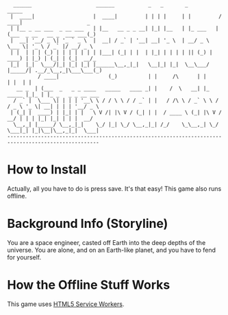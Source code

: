       ______                     ______           _   _       _           _____                         
     |  ____|                   |  ____|         | | | |     | |         / ____|                     _  
     | |__ _ __ ___  _ __ ___   | |__   __ _ _ __| |_| |__   | |_ ___   | (___  _ __   __ _  ___ ___(_) 
     |  __| '__/ _ \| '_ ` _ \  |  __| / _` | '__| __| '_ \  | __/ _ \   \___ \| '_ \ / _` |/ __/ _ \   
     | |  | | | (_) | | | | | | | |___| (_| | |  | |_| | | | | || (_) |  ____) | |_) | (_| | (_|  __/_  
     |_|  |_|  \___/|_| |_| |_| |______\__,_|_|   \__|_| |_|  \__\___/  |_____/| .__/_\__,_|\___\___(_) 
              / ____|                (_)          | |     /\      | |          | |  | |                 
       __ _  | (___  _   _ _ ____   _____   ____ _| |    /  \   __| |_   _____ |_|_ | |_ _   _ _ __ ___ 
      / _` |  \___ \| | | | '__\ \ / / \ \ / / _` | |   / /\ \ / _` \ \ / / _ \ '_ \| __| | | | '__/ _ \
     | (_| |  ____) | |_| | |   \ V /| |\ V / (_| | |  / ____ \ (_| |\ V /  __/ | | | |_| |_| | | |  __/
      \__,_| |_____/ \__,_|_|    \_/ |_| \_/ \__,_|_| /_/    \_\__,_| \_/ \___|_| |_|\__|\__,_|_|  \___|
    ----------------------------------------------------------------------------------------------------
                                                                                                    
                                                                                                    
# How to Install
Actually, all you have to do is press save. It's that easy! This game also runs offline.

# Background Info (Storyline)
You are a space engineer, casted off Earth into the deep depths of the universe.
You are alone, and on an Earth-like planet, and you have to fend for yourself.

# How the Offline Stuff Works
This game uses [HTML5 Service Workers](https://www.w3.org/TR/service-workers/).